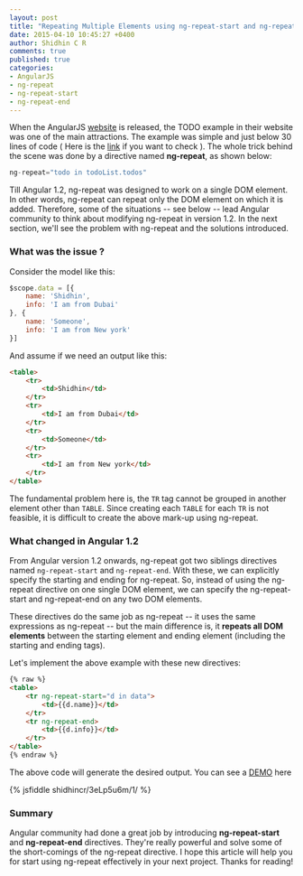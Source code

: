 ```yaml
---
layout: post
title: "Repeating Multiple Elements using ng-repeat-start and ng-repeat-end in AngularJS"
date: 2015-04-10 10:45:27 +0400
author: Shidhin C R
comments: true
published: true
categories:
- AngularJS
- ng-repeat
- ng-repeat-start
- ng-repeat-end
---
```

When the AngularJS [website](http://www.angularjs.org) is released, the TODO example in their website was one of the main attractions. The example was simple and just below 30 lines of code ( Here is the [link](https://jsfiddle.net/1waxcf9x/)  if you want to check ). The whole trick behind the scene was done by a directive named **ng-repeat**, as shown below:
<!-- more -->
```javascript
ng-repeat="todo in todoList.todos"
```
Till Angular 1.2, ng-repeat was designed to work on a single DOM element. In other words, ng-repeat can repeat only the DOM element on which it is added. Therefore, some of the situations -- see below -- lead Angular community to think about modifying ng-repeat in version 1.2. In the next section, we'll see the problem with ng-repeat and the solutions introduced.

### What was the issue ?

Consider the model like this:
```javascript
$scope.data = [{
    name: 'Shidhin',
    info: 'I am from Dubai'
}, {
    name: 'Someone',
    info: 'I am from New york'
}]
```
And assume if we need an output like this:
```html
<table>
    <tr>
        <td>Shidhin</td>
    </tr>
    <tr>
        <td>I am from Dubai</td>
    </tr>
    <tr>
        <td>Someone</td>
    </tr>
    <tr>
        <td>I am from New york</td>
    </tr>
</table>
```

The fundamental problem here is, the `TR` tag cannot be grouped in another element other than `TABLE`. Since creating each `TABLE` for each `TR` is not feasible, it is difficult to create the above mark-up using ng-repeat.

### What changed in Angular 1.2

From Angular version 1.2 onwards, ng-repeat got two siblings directives named `ng-repeat-start` and `ng-repeat-end`. With these, we can explicitly specify the starting and ending for ng-repeat. So, instead of using the ng-repeat directive on one single DOM element, we can specify the ng-repeat-start and ng-repeat-end on any two DOM elements.

These directives do the same job as ng-repeat -- it uses the same expressions as ng-repeat  -- but the main difference is, it **repeats all DOM elements** between the starting element and ending element (including the starting and ending tags).

Let's implement the above example with these new directives:

```html
{% raw %}
<table>
    <tr ng-repeat-start="d in data">
        <td>{{d.name}}</td>
    </tr>
    <tr ng-repeat-end>
        <td>{{d.info}}</td>
    </tr>
</table>
{% endraw %}
```
The above code will generate the desired output. You can see a [DEMO](http://jsfiddle.net/shidhincr/3eLp5u6m/1/) here

{% jsfiddle shidhincr/3eLp5u6m/1/ %}

### Summary

Angular community had done a great job by introducing **ng-repeat-start** and **ng-repeat-end** directives. They're really powerful and solve some of the short-comings of the ng-repeat directive. I hope this article will help you for start using ng-repeat effectively in your next project. Thanks for reading!
